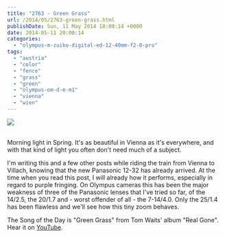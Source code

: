 ```yaml
---
title: "2763 - Green Grass"
url: /2014/05/2763-green-grass.html
publishDate: Sun, 11 May 2014 18:00:14 +0000
date: 2014-05-11 20:00:14
categories: 
  - "olympus-m-zuiko-digital-ed-12-40mm-f2-8-pro"
tags: 
  - "austria"
  - "color"
  - "fence"
  - "grass"
  - "green"
  - "olympus-om-d-e-m1"
  - "vienna"
  - "wien"
---
```

<div class="container">
<div class="center"><a target="_blank" href="https://d25zfm9zpd7gm5.cloudfront.net/1200x1200/2014/20140506_064409_lr.jpg"><img src="https://d25zfm9zpd7gm5.cloudfront.net/0600x0600/2014/20140506_064409_lr.jpg" /></a></div>
</div>
<br />

Morning light in Spring. It's as beautiful in Vienna as it's everywhere, and with that kind of light you often don't need much of a subject.

I'm writing this and a few other posts while riding the train from Vienna to Villach, knowing that the new Panasonic 12-32 has already arrived. At the time when you read this post, I will already how it performs, especially in regard to purple fringing. On Olympus cameras this has been the major weakness of three of the Panasonic lenses that I've tried so far, of the 14/2.5, the 20/1.7 and - worst offender of all - the 7-14/4.0. Only the 25/1.4 has been flawless and we'll see how this tiny zoom behaves.

The Song of the Day is "Green Grass" from Tom Waits' album "Real Gone". Hear it on <a href="https://www.youtube.com/watch?v=KRfNj2njwTg" target="_blank">YouTube</a>.
